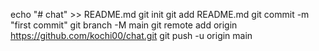 echo "# chat" >> README.md
git init
git add README.md
git commit -m "first commit"
git branch -M main
git remote add origin https://github.com/kochi00/chat.git
git push -u origin main
